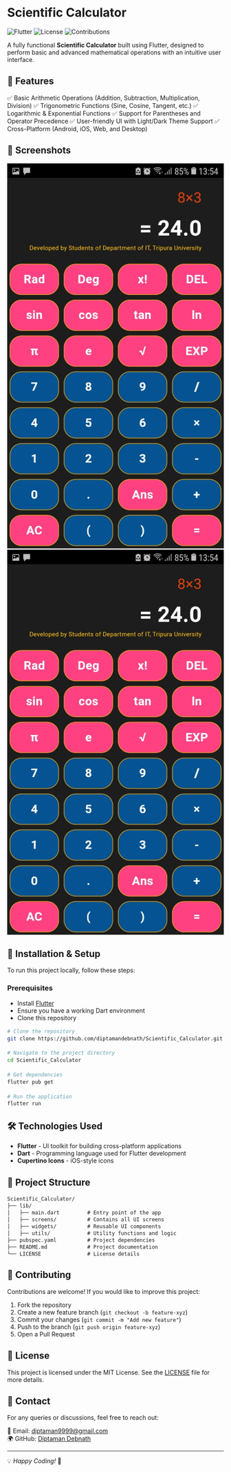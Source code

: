 # Scientific Calculator

![Flutter](https://img.shields.io/badge/Flutter-3.0-blue) ![License](https://img.shields.io/badge/License-MIT-green) ![Contributions](https://img.shields.io/badge/Contributions-Welcome-orange)

A fully functional **Scientific Calculator** built using Flutter, designed to perform basic and advanced mathematical operations with an intuitive user interface.

## 📌 Features

✅ Basic Arithmetic Operations (Addition, Subtraction, Multiplication, Division)
✅ Trigonometric Functions (Sine, Cosine, Tangent, etc.)
✅ Logarithmic & Exponential Functions
✅ Support for Parentheses and Operator Precedence
✅ User-friendly UI with Light/Dark Theme Support
✅ Cross-Platform (Android, iOS, Web, and Desktop)

## 📸 Screenshots

![Calculator Screenshot](https://raw.githubusercontent.com/diptamandebnath/Scientific_Calculator/refs/heads/main/Screenshot%202.jfif)  ![Calculator Screenshot](https://raw.githubusercontent.com/diptamandebnath/Scientific_Calculator/refs/heads/main/Screenshot%202.jfif)

## 🚀 Installation & Setup

To run this project locally, follow these steps:

### Prerequisites
- Install [Flutter](https://flutter.dev/docs/get-started/install)
- Ensure you have a working Dart environment
- Clone this repository

```bash
# Clone the repository
git clone https://github.com/diptamandebnath/Scientific_Calculator.git

# Navigate to the project directory
cd Scientific_Calculator

# Get dependencies
flutter pub get

# Run the application
flutter run
```

## 🛠 Technologies Used

- **Flutter** - UI toolkit for building cross-platform applications
- **Dart** - Programming language used for Flutter development
- **Cupertino Icons** - iOS-style icons

## 📂 Project Structure

```plaintext
Scientific_Calculator/
├── lib/
│   ├── main.dart         # Entry point of the app
│   ├── screens/          # Contains all UI screens
│   ├── widgets/          # Reusable UI components
│   ├── utils/            # Utility functions and logic
├── pubspec.yaml          # Project dependencies
├── README.md             # Project documentation
└── LICENSE               # License details
```

## 🤝 Contributing

Contributions are welcome! If you would like to improve this project:

1. Fork the repository
2. Create a new feature branch (`git checkout -b feature-xyz`)
3. Commit your changes (`git commit -m "Add new feature"`)
4. Push to the branch (`git push origin feature-xyz`)
5. Open a Pull Request

## 📜 License

This project is licensed under the MIT License. See the [LICENSE](LICENSE) file for more details.

## 📧 Contact

For any queries or discussions, feel free to reach out:

📩 Email: [diptaman9999@gmail.com](mailto:diptaman9999@gmail.com)  
🌍 GitHub: [Diptaman Debnath](https://github.com/diptamandebnath)

---
💡 *Happy Coding!* 🚀
